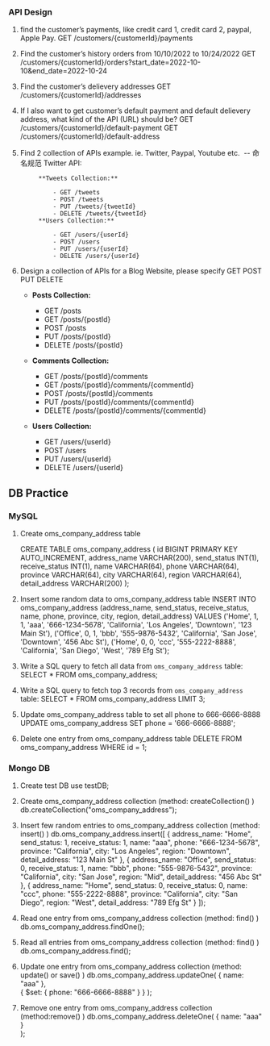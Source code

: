 ### API Design  

1. find the customer’s payments, like credit card 1, credit card 2, paypal, Apple Pay.
	    GET /customers/{customerId}/payments
2. Find the customer’s history orders from 10/10/2022 to 10/24/2022
		GET /customers/{customerId}/orders?start_date=2022-10-10&end_date=2022-10-24
3. Find the customer’s delievery addresses
		GET /customers/{customerId}/addresses
4. If I also want to get customer’s default payment and default delievery address, what kind of the API (URL) should be?
		GET /customers/{customerId}/default-payment
		GET /customers/{customerId}/default-address
5. Find 2 collection of APIs example. ie. Twitter, Paypal, Youtube etc.  -- 命名规范
		 Twitter API:

			**Tweets Collection:**
			    
			    - GET /tweets
			    - POST /tweets
			    - PUT /tweets/{tweetId}
			    - DELETE /tweets/{tweetId}
			**Users Collection:**
			    
			    - GET /users/{userId}
			    - POST /users
			    - PUT /users/{userId}
			    - DELETE /users/{userId}

6. Design a collection of APIs for a Blog Website, please specify GET POST PUT DELETE
	- **Posts Collection:**
	    
	    - GET /posts
	    - GET /posts/{postId}
	    - POST /posts
	    - PUT /posts/{postId}
	    - DELETE /posts/{postId}
	- **Comments Collection:**
	    
	    - GET /posts/{postId}/comments
	    - GET /posts/{postId}/comments/{commentId}
	    - POST /posts/{postId}/comments
	    - PUT /posts/{postId}/comments/{commentId}
	    - DELETE /posts/{postId}/comments/{commentId}
	- **Users Collection:**
	    
	    - GET /users/{userId}
	    - POST /users
	    - PUT /users/{userId}
	    - DELETE /users/{userId}

## DB Practice
### MySQL
1. Create oms_company_address table

	CREATE TABLE oms_company_address (
	    id BIGINT PRIMARY KEY AUTO_INCREMENT,
	    address_name VARCHAR(200),
	    send_status INT(1),
	    receive_status INT(1),
	    name VARCHAR(64),
	    phone VARCHAR(64),
	    province VARCHAR(64),
	    city VARCHAR(64),
	    region VARCHAR(64),
	    detail_address VARCHAR(200)
	);

2. Insert some random data to oms_company_address table
	INSERT INTO oms_company_address (address_name, send_status, receive_status, name, phone, province, city, region, detail_address)
	VALUES
	('Home', 1, 1, 'aaa', '666-1234-5678', 'California', 'Los Angeles', 'Downtown', '123 Main St'),
	('Office', 0, 1, 'bbb', '555-9876-5432', 'California', 'San Jose', 'Downtown', '456 Abc St'),
	('Home', 0, 0, 'ccc', '555-2222-8888', 'California', 'San Diego', 'West', '789 Efg St');

3. Write a SQL query to fetch all data from `oms_company_address` table:
	SELECT * FROM oms_company_address;

4. Write a SQL query to fetch top 3 records from `oms_company_address` table:
	SELECT * FROM oms_company_address LIMIT 3;

5. Update oms_company_address table to set all phone to 666-6666-8888 
	UPDATE oms_company_address SET phone = '666-6666-8888';

6. Delete one entry from oms_company_address table
	DELETE FROM oms_company_address WHERE id = 1;


### Mongo DB

1. Create test DB 
	use testDB;

2. Create oms_company_address collection (method: createCollection() ) 
	db.createCollection("oms_company_address");

3. Insert few random entries to oms_company_address collection (method: insert() ) 
	db.oms_company_address.insert([
	    {
	        address_name: "Home",
	        send_status: 1,
	        receive_status: 1,
	        name: "aaa",
	        phone: "666-1234-5678",
	        province: "California",
	        city: "Los Angeles",
	        region: "Downtown",
	        detail_address: "123 Main St"
	    },
	    {
	        address_name: "Office",
	        send_status: 0,
	        receive_status: 1,
	        name: "bbb",
	        phone: "555-9876-5432",
	        province: "California",
	        city: "San Jose",
	        region: "Mid",
	        detail_address: "456 Abc St"
	    },
	    {
	        address_name: "Home",
	        send_status: 0,
	        receive_status: 0,
	        name: "ccc",
	        phone: "555-2222-8888",
	        province: "California",
	        city: "San Diego",
	        region: "West",
	        detail_address: "789 Efg St"
	    }
	]);

4. Read one entry from oms_company_address collection (method: find() ) 
	db.oms_company_address.findOne();

5. Read all entries from oms_company_address collection (method: find() ) 
	db.oms_company_address.find();

6. Update one entry from oms_company_address collection (method: update() or save() ) 
	db.oms_company_address.updateOne(
	    { name: "aaa" },  
	    {
	        $set: {
	            phone: "666-6666-8888"
	        }
	    }
	);

7. Remove one entry from oms_company_address collection (method:remove() )
	db.oms_company_address.deleteOne(
	    { name: "aaa" }  
	);
